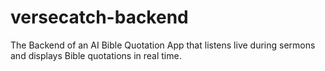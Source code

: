 # versecatch-backend
The Backend of an AI Bible Quotation App that listens live during sermons and displays Bible quotations in real time. 

